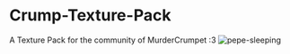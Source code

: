 # Crump-Texture-Pack
A Texture Pack for the community of MurderCrumpet :3
![pepe-sleeping](https://github.com/user-attachments/assets/2a7ad7aa-a234-40d8-9677-1d2f778abb8c)
